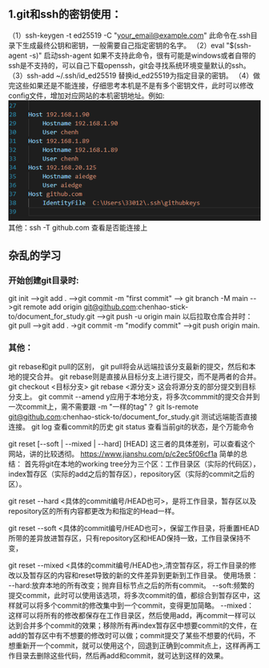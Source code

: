## 1.git和ssh的密钥使用：
（1）ssh-keygen -t ed25519 -C "your_email@example.com" 此命令在.ssh目录下生成最终公钥和密钥，一般需要自己指定密钥的名字。
（2）eval "$(ssh-agent -s)" 启动ssh-agent 如果不支持此命令，很有可能是windows或者自带的ssh是不支持的，可以自己下载openssh，git会寻找系统环境变量默认的ssh。
（3）ssh-add ~/.ssh/id_ed25519 替换id_ed25519为指定目录的密钥。
（4）做完这些如果还是不能连接，仔细思考本机是不是有多个密钥文件，此时可以修改config文件，增加对应网站的本机密钥地址。例如:
![image-20230914094602791](git学习.assets/image-20230914094602791.png)
其他：ssh -T github.com 查看是否能连接上

## 杂乱的学习
### 开始创建git目录时:
git init -->git add . -->git commit -m "first commit" --> git branch -M main -->git remote add origin git@github.com:chenhao-stick-to/document_for_study.git -->git push -u origin main
以后拉取仓库合并时：
git pull -->git add . ->git commit -m "modify commit" -->git push origin main.
### 其他：
git rebase和git pull的区别，
git pull将会从远端拉该分支最新的提交，然后和本地的提交合并。
git rebase则是直接从目标分支上进行提交，而不是两者的合并。
git checkout <目标分支>
git rebase <源分支>
这会将源分支的部分提交到目标分支上。
git commit --amend  y应用于本地分支，将多次commmit的提交合并到一次commit上，需不需要跟 -m "一样的tag"？
git ls-remote git@github.com:chenhao-stick-to/document_for_study.git 测试远端能否直接连接。
git log 查看commit的历史
git status 查看当前git的状态，是个万能命令

git reset [--soft | --mixed | --hard] [HEAD]
这三者的具体差别，可以查看这个网站，讲的比较透彻。
https://www.jianshu.com/p/c2ec5f06cf1a
简单的总结：
首先将git在本地的working tree分为三个区：工作目录区（实际的代码区），index暂存区（实际的add之后的暂存区），repository区（实际的commit之后的区）。

git reset --hard <具体的commit编号/HEAD也可>，是将工作目录，暂存区以及repository区的所有内容都更改为和指定的Head一样。

git reset --soft <具体的commit编号/HEAD也可>，保留工作目录，将重置HEAD所带的差异放进暂存区，只有repository区和HEAD保持一致，工作目录保持不变，

git reset --mixed <具体的commit编号/HEAD也>,清空暂存区，将工作目录的修改以及暂存区的内容和reset导致的新的文件差异到更新到工作目录。
使用场景：
--hard:放弃本地的所有改变；抛弃目标节点之后的所有commit。
--soft:频繁的提交commit，此时可以使用该选项，将多次commit的值，都综合到暂存区中，这样就可以将多个commit的修改集中到一个commit，变得更加简略。
--mixed：这样可以将所有的修改都保存在工作目录区，然后使用add，再commit一样可以达到合并多个commit的效果；移除所有再index暂存区中想要commit的文件，在add的暂存区中有不想要的修改时可以做；commit提交了某些不想要的代码，不想重新开一个commit，就可以使用这个，回退到正确到commit点上，这样再再工作目录去删除这些代码，然后再add和commit，就可达到这样的效果。

